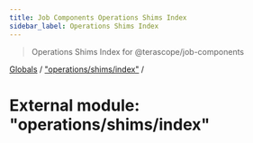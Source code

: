 ```yaml
---
title: Job Components Operations Shims Index
sidebar_label: Operations Shims Index
---
```


> Operations Shims Index for @terascope/job-components

[Globals](../overview.md) / ["operations/shims/index"](_operations_shims_index_.md) /

# External module: "operations/shims/index"
